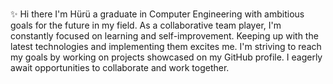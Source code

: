 ### 
✨ Hi there I'm Hürü a graduate in Computer Engineering with ambitious goals for the future in my field. As a collaborative team player, I'm constantly focused on learning and self-improvement. Keeping up with the latest technologies and implementing them excites me. I'm striving to reach my goals by working on projects showcased on my GitHub profile. I eagerly await opportunities to collaborate and work together.

<!--
**drnhuri/drnhuri** is a ✨ _special_ ✨ repository because its `README.md` (this file) appears on your GitHub profile.

Here are some ideas to get you started:

- 🔭 I’m currently working on ...
- 🌱 I’m currently learning ...
- 👯 I’m looking to collaborate on ...
- 🤔 I’m looking for help with ...
- 💬 Ask me about ...
- 📫 How to reach me: ...
- 😄 Pronouns: ...
- ⚡ Fun fact: ...
-->
